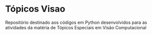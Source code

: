 # Tópicos Visao
Repositório destinado aos códigos em Python desenvolvidos para as atividades da matéria de Tópicos Especiais em Visão Computacional
